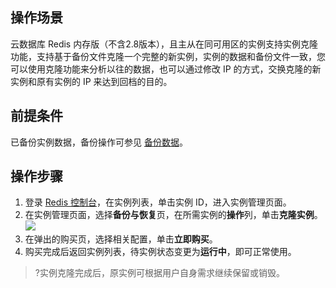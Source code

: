 
## 操作场景
云数据库 Redis 内存版（不含2.8版本），且主从在同可用区的实例支持实例克隆功能，支持基于备份文件克隆一个完整的新实例，实例的数据和备份文件一致，您可以使用克隆功能来分析以往的数据，也可以通过修改 IP 的方式，交换克隆的新实例和原有实例的 IP 来达到回档的目的。

## 前提条件
已备份实例数据，备份操作可参见 [备份数据](https://cloud.tencent.com/document/product/239/30901)。

## 操作步骤
1. 登录 [Redis 控制台](https://console.cloud.tencent.com/redis)，在实例列表，单击实例 ID，进入实例管理页面。
2. 在实例管理页面，选择**备份与恢复**页，在所需实例的**操作**列，单击**克隆实例**。
![](https://main.qcloudimg.com/raw/170acb6613fa8de6472c0a62682d4b14.png)
3. 在弹出的购买页，选择相关配置，单击**立即购买**。
4. 购买完成后返回实例列表，待实例状态变更为**运行中**，即可正常使用。
>?实例克隆完成后，原实例可根据用户自身需求继续保留或销毁。

